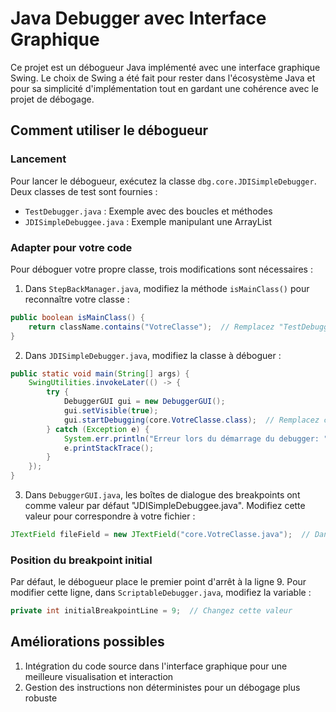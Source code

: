 # Java Debugger avec Interface Graphique

Ce projet est un débogueur Java implémenté avec une interface graphique Swing. Le choix de Swing a été fait pour rester dans l'écosystème Java et pour sa simplicité d'implémentation tout en gardant une cohérence avec le projet de débogage.

## Comment utiliser le débogueur

### Lancement
Pour lancer le débogueur, exécutez la classe `dbg.core.JDISimpleDebugger`. Deux classes de test sont fournies :
- `TestDebugger.java` : Exemple avec des boucles et méthodes
- `JDISimpleDebuggee.java` : Exemple manipulant une ArrayList

### Adapter pour votre code
Pour déboguer votre propre classe, trois modifications sont nécessaires :

1. Dans `StepBackManager.java`, modifiez la méthode `isMainClass()` pour reconnaître votre classe :
```java
public boolean isMainClass() {
    return className.contains("VotreClasse");  // Remplacez "TestDebugger"
}
```

2. Dans `JDISimpleDebugger.java`, modifiez la classe à déboguer :
```java
public static void main(String[] args) {
    SwingUtilities.invokeLater(() -> {
        try {
            DebuggerGUI gui = new DebuggerGUI();
            gui.setVisible(true);
            gui.startDebugging(core.VotreClasse.class);  // Remplacez core.TestDebugger.class
        } catch (Exception e) {
            System.err.println("Erreur lors du démarrage du debugger: " + e.getMessage());
            e.printStackTrace();
        }
    });
}
```

3. Dans `DebuggerGUI.java`, les boîtes de dialogue des breakpoints ont comme valeur par défaut "JDISimpleDebuggee.java". Modifiez cette valeur pour correspondre à votre fichier :
```java
JTextField fileField = new JTextField("core.VotreClasse.java");  // Dans les méthodes showBreakpointDialog et showBreakOnCountDialog
```

### Position du breakpoint initial
Par défaut, le débogueur place le premier point d'arrêt à la ligne 9. Pour modifier cette ligne, dans `ScriptableDebugger.java`, modifiez la variable :
```java
private int initialBreakpointLine = 9;  // Changez cette valeur
```

## Améliorations possibles

1. Intégration du code source dans l'interface graphique pour une meilleure visualisation et interaction
2. Gestion des instructions non déterministes pour un débogage plus robuste